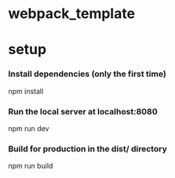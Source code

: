 # webpack_template
# setup
### Install dependencies (only the first time)
npm install

### Run the local server at localhost:8080
npm run dev

### Build for production in the dist/ directory
npm run build
